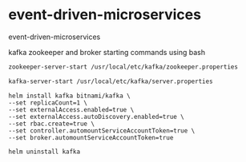 # event-driven-microservices
event-driven-microservices

kafka zookeeper and broker starting commands using bash
```bash
zookeeper-server-start /usr/local/etc/kafka/zookeeper.properties
```
```bash
kafka-server-start /usr/local/etc/kafka/server.properties
```
```
helm install kafka bitnami/kafka \
--set replicaCount=1 \
--set externalAccess.enabled=true \
--set externalAccess.autoDiscovery.enabled=true \
--set rbac.create=true \
--set controller.automountServiceAccountToken=true \
--set broker.automountServiceAccountToken=true
```
```bash
helm uninstall kafka
```

